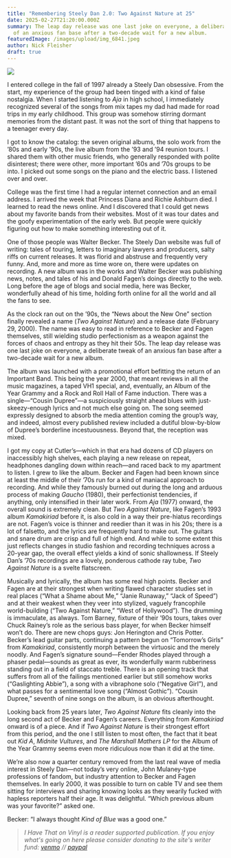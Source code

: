 ```yaml
---
title: "Remembering Steely Dan 2.0: Two Against Nature at 25"
date: 2025-02-27T21:20:00.000Z
summary: The leap day release was one last joke on everyone, a deliberate tweak
  of an anxious fan base after a two-decade wait for a new album.
featuredImage: /images/upload/img_6841.jpeg
author: Nick Fleisher
draft: true
---
```

![](/images/upload/img_6841.jpeg)

I entered college in the fall of 1997 already a Steely Dan obsessive. From the start, my experience of the group had been tinged with a kind of false nostalgia. When I started listening to *Aja* in high school, I immediately recognized several of the songs from mix tapes my dad had made for road trips in my early childhood. This group was somehow stirring dormant memories from the distant past. It was not the sort of thing that happens to a teenager every day.

I got to know the catalog: the seven original albums, the solo work from the ’80s and early ’90s, the live album from the ’93 and ’94 reunion tours. I shared them with other music friends, who generally responded with polite disinterest; there were other, more important ’60s and ’70s groups to be into. I picked out some songs on the piano and the electric bass. I listened over and over.

College was the first time I had a regular internet connection and an email address. I arrived the week that Princess Diana and Richie Ashburn died. I learned to read the news online. And I discovered that I could get news about my favorite bands from their websites. Most of it was tour dates and the goofy experimentation of the early web. But people were quickly figuring out how to make something interesting out of it.

One of those people was Walter Becker. The Steely Dan website was full of writing: tales of touring, letters to imaginary lawyers and producers, salty riffs on current releases. It was florid and abstruse and frequently very funny. And, more and more as time wore on, there were updates on recording. A new album was in the works and Walter Becker was publishing news, notes, and tales of his and Donald Fagen’s doings directly to the web. Long before the age of blogs and social media, here was Becker, wonderfully ahead of his time, holding forth online for all the world and all the fans to see.

As the clock ran out on the ’90s, the “News about the New One” section finally revealed a name (*Two Against Nature*) and a release date (February 29, 2000). The name was easy to read in reference to Becker and Fagen themselves, still wielding studio perfectionism as a weapon against the forces of chaos and entropy as they hit their 50s. The leap day release was one last joke on everyone, a deliberate tweak of an anxious fan base after a two-decade wait for a new album.

The album was launched with a promotional effort befitting the return of an Important Band. This being the year 2000, that meant reviews in all the music magazines, a taped VH1 special, and, eventually, an Album of the Year Grammy and a Rock and Roll Hall of Fame induction. There was a single—“Cousin Dupree”—a suspiciously straight ahead blues with just-skeezy-enough lyrics and not much else going on. The song seemed expressly designed to absorb the media attention coming the group’s way, and indeed, almost every published review included a dutiful blow-by-blow of Dupree’s borderline incestuousness. Beyond that, the reception was mixed.

I got my copy at Cutler’s—which in that era had dozens of CD players on inaccessibly high shelves, each playing a new release on repeat, headphones dangling down within reach—and raced back to my apartment to listen. I grew to like the album. Becker and Fagen had been known since at least the middle of their ’70s run for a kind of maniacal approach to recording. And while they famously burned out during the long and arduous process of making *Gaucho* (1980), their perfectionist tendencies, if anything, only intensified in their later work. From *Aja* (1977) onward, the overall sound is extremely clean. But *Two Against Nature*, like Fagen’s 1993 album *Kamakiriad* before it, is also cold in a way their pre-hiatus recordings are not. Fagen’s voice is thinner and reedier than it was in his 20s; there is a lot of falsetto, and the lyrics are frequently hard to make out. The guitars and snare drum are crisp and full of high end. And while to some extent this just reflects changes in studio fashion and recording techniques across a 20-year gap, the overall effect yields a kind of sonic shallowness. If Steely Dan’s ’70s recordings are a lovely, ponderous cathode ray tube, *Two Against Nature* is a svelte flatscreen.

Musically and lyrically, the album has some real high points. Becker and Fagen are at their strongest when writing flawed character studies set in real places (“What a Shame about Me,” “Janie Runaway,” “Jack of Speed”) and at their weakest when they veer into stylized, vaguely francophile world-building (“Two Against Nature,” “West of Hollywood”). The drumming is immaculate, as always. Tom Barney, fixture of their ’90s tours, takes over Chuck Rainey’s role as the serious bass player, for when Becker himself won’t do. There are new chops guys: Jon Herington and Chris Potter. Becker’s lead guitar parts, continuing a pattern begun on “Tomorrow’s Girls” from *Kamakiriad*, consistently morph between the virtuosic and the merely noodly. And Fagen’s signature sound—Fender Rhodes played through a phaser pedal—sounds as great as ever, its wonderfully warm rubberiness standing out in a field of staccato treble. There is an opening track that suffers from all of the failings mentioned earlier but still somehow works (“Gaslighting Abbie”), a song with a vibraphone solo (“Negative Girl”), and what passes for a sentimental love song (“Almost Gothic”). “Cousin Dupree,” seventh of nine songs on the album, is an obvious afterthought.

Looking back from 25 years later, *Two Against Nature* fits cleanly into the long second act of Becker and Fagen’s careers. Everything from *Kamakiriad* onward is of a piece. And if *Two Against Nature* is their strongest effort from this period, and the one I still listen to most often, the fact that it beat out *Kid A*, *Midnite Vultures*, and *The Marshall Mathers LP* for the Album of the Year Grammy seems even more ridiculous now than it did at the time.

We’re also now a quarter century removed from the last real wave of media interest in Steely Dan—not today’s very online, John Mulaney-type professions of fandom, but industry attention to Becker and Fagen themselves. In early 2000, it was possible to turn on cable TV and see them sitting for interviews and sharing knowing looks as they wearily fucked with hapless reporters half their age. It was delightful. “Which previous album was your favorite?” asked one.

Becker: “I always thought *Kind of Blue* was a good one.”

> *I Have That on Vinyl is a reader supported publication. If you enjoy what's going on here please consider donating to the site's writer fund: [venmo](https://account.venmo.com/u/Michele-Catalano2659) // [paypal](https://www.paypal.com/paypalme/goingitaloneny?country.x=US&locale.x=en_US)*
